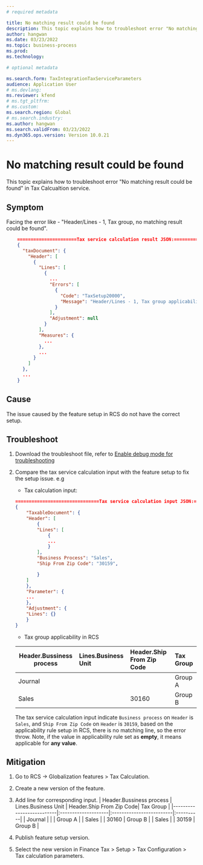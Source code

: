 ```yaml
---
# required metadata

title: No matching result could be found
description: This topic explains how to troubleshoot error "No matching result could be found" in Tax Calcualtion service.
author: hangwan
ms.date: 03/23/2022
ms.topic: business-process
ms.prod: 
ms.technology: 

# optional metadata

ms.search.form: TaxIntegrationTaxServiceParameters
audience: Application User
# ms.devlang: 
ms.reviewer: kfend
# ms.tgt_pltfrm: 
# ms.custom: 
ms.search.region: Global
# ms.search.industry: 
ms.author: hangwan
ms.search.validFrom: 03/23/2022
ms.dyn365.ops.version: Version 10.0.21
---
```



# No matching result could be found

This topic explains how to troubleshoot error "No matching result could be found" in Tax Calcualtion service.

## Symptom 
Facing the error like - "Header/Lines - 1, Tax group, no matching result could be found".

```json
    ======================Tax service calculation result JSON:===========================
    {
      "taxDocument": {
        "Header": [
          {
            "Lines": [
              {
                ...
                "Errors": [
                  {
                    "Code": "TaxSetup20000",
                    "Message": "Header/Lines - 1, Tax group applicability, no matching result could be found."
                  }
                ],
                "Adjustment": null
              }
            ],
            "Measures": {
              ...
            },
            ...
          }
        ]
      },
      ...
    }
```

## Cause
The issue caused by the feature setup in RCS do not have the correct setup.

## Troubleshoot
1. Download the troubleshoot file, refer to [Enable debug mode for troubleshooting](./tcs-troubleshooting-enable-debug-mode.md)
2. Compare the tax service calculation input with the feature setup to fix the setup issue. e.g
   - Tax calculation input:
    ```json
    ===============================Tax service calculation input JSON:=====================================
    {
        "TaxableDocument": {
        "Header": [
            {
            "Lines": [
                {
                ...
                }
            ],
            "Business Process": "Sales",
            "Ship From Zip Code": "30159",

            }
        ]
        },
        "Parameter": {
        ...
        },
        "Adjustment": {
        "Lines": {}
        }
    }
    ```
    - Tax group applicability in RCS

    | Header.Bussiness process | Lines.Business Unit | Header.Ship From Zip Code| Tax Group |
    |--------------------------|:--------------------|:-------------------------|:----------|
    |        Journal           |                     |                          | Group A   |
    |        Sales             |                     |     30160                | Group B   |

    The tax service calculation input indicate `Business process` on `Header` is `Sales`, and `Ship From Zip Code` on `Header` is `30159`, based on the applicability rule setup in RCS, there is no matching line, so the error throw. Note, if the value in applicability rule set as **empty**, it means applicable for **any value**.

## Mitigation

1. Go to RCS -> Globalization features > Tax Calculation. 
2. Create a new version of the feature.
2. Add line for corresponding input.
    | Header.Bussiness process | Lines.Business Unit | Header.Ship From Zip Code| Tax Group |
    |--------------------------|:--------------------|:-------------------------|:----------|
    |        Journal           |                     |                          | Group A   |
    |        Sales             |                     |     30160                | Group B   |
    |        Sales             |                     |     30159                | Group B   |

3. Publish feature setup version.
4. Select the new version in Finance Tax > Setup > Tax Configuration > Tax calculation parameters.
